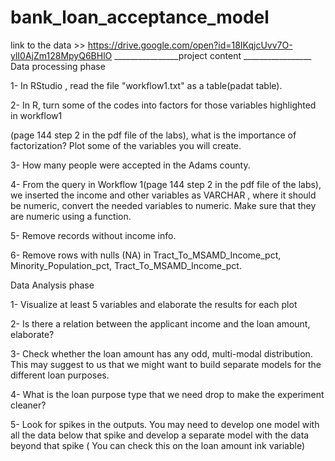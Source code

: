 # bank_loan_acceptance_model
link to the data >> https://drive.google.com/open?id=18IKqjcUvv7O-ylI0AjZm128MpyQ6BHlO
________________project content _________________
Data processing phase

1- In RStudio , read the file "workflow1.txt" as a table(padat table).

2- In R, turn some of the codes into factors for those variables highlighted in workflow1

(page 144 step 2 in the pdf file of the labs), what is the importance of factorization? Plot
some of the variables you will create.

3- How many people were accepted in the Adams county.

4- From the query in Workflow 1(page 144 step 2 in the pdf file of the labs), we inserted the
income and other variables as VARCHAR , where it should be numeric, convert the needed
variables to numeric. Make sure that they are numeric using a function.


5- Remove records without income info.

6- Remove rows with nulls (NA) in Tract_To_MSAMD_Income_pct, Minority_Population_pct,
Tract_To_MSAMD_Income_pct.

Data Analysis phase

1- Visualize at least 5 variables and elaborate the results for each plot

2- Is there a relation between the applicant income and the loan amount, elaborate?

3- Check whether the loan amount has any odd, multi-modal distribution. This may suggest
to us that we might want to build separate models for the different loan purposes.

4- What is the loan purpose type that we need drop to make the experiment cleaner?

5- Look for spikes in the outputs. You may need to develop one model with all the data
below that spike and develop a separate model with the data beyond that spike ( You can
check this on the loan amount ink variable)
